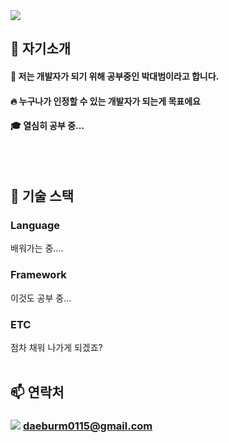 <div>
  <!--Header-->
  <img src="https://capsule-render.vercel.app/api?type=rounded&color=auto&height=120&section=header&text=반갑습니다%20여러분&fontSize=60" />
  
</div>

<div>
  <!--Body-->
  
  ## 👀 자기소개
  #### :raising_hand: 저는 개발자가 되기 위해 공부중인 박대범이라고 합니다.<br/>
  #### :fire: 누구나가 인정할 수 있는 개발자가 되는게 목표에요<br/>
  #### :mortar_board: 열심히 공부 중...
  <br/>
  <br/>
  
  ## 🧱 기술 스택
  ### Language
  배워가는 중....
  
  ### Framework
  이것도 공부 중...
  
  ### ETC
  점차 채워 나가게 되겠죠?
  <br/>
  <br/>
  ## 📫 연락처
  ### <img src="https://img.shields.io/badge/Gmail-ea4335?style=for-the-badge&logo=Gmail&logoColor=black"/> daeburm0115@gmail.com
 
</div>

<!--
** ** is a ✨ _special_ ✨ repository because its `README.md` (this file) appears on your GitHub profile.

Here are some ideas to get you started:
- Hi there 👋
- 🔭 I’m currently working on ...
- 🌱 I’m currently learning ...
- 👯 I’m looking to collaborate on ...
- 🤔 I’m looking for help with ...
- 💬 Ask me about ...
- 📫 How to reach me: ...
- 😄 Pronouns: ...
- ⚡ Fun fact: ...
-->
